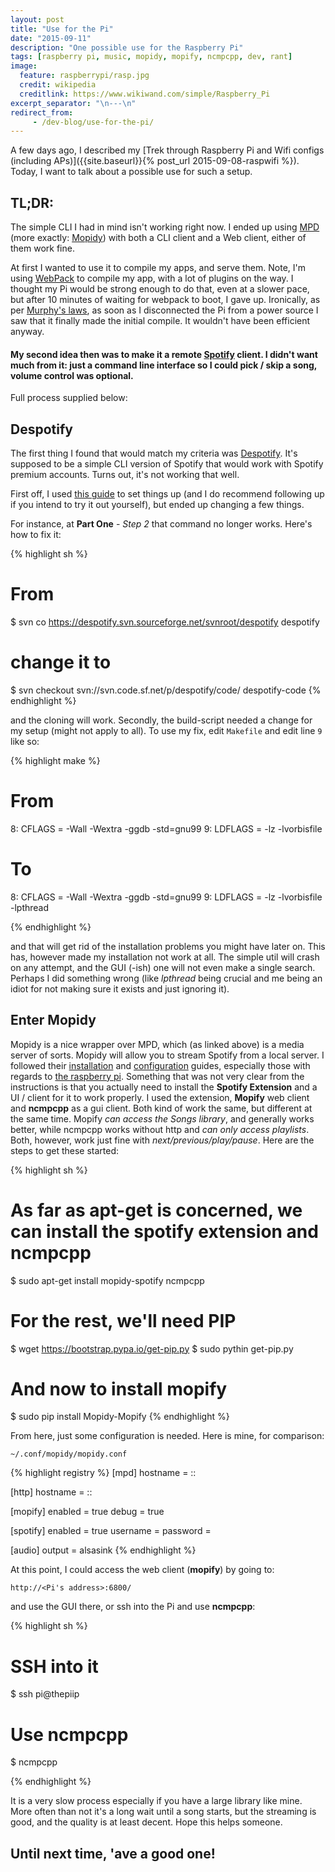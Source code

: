 ```yaml
---
layout: post
title: "Use for the Pi"
date: "2015-09-11"
description: "One possible use for the Raspberry Pi"
tags: [raspberry pi, music, mopidy, mopify, ncmpcpp, dev, rant]
image:
  feature: raspberrypi/rasp.jpg
  credit: wikipedia
  creditlink: https://www.wikiwand.com/simple/Raspberry_Pi
excerpt_separator: "\n---\n"
redirect_from:
     - /dev-blog/use-for-the-pi/
---
```


A few days ago, I described my [Trek through Raspberry Pi and Wifi configs (including APs)]({{site.baseurl}}{% post_url 2015-09-08-raspwifi %}). Today, I want to talk about a possible use for such a setup.

## TL;DR:

The simple CLI I had in mind isn't working right now. I ended up using [MPD](http://www.musicpd.org/) (more exactly: [Mopidy](https://www.mopidy.com/)) with both a CLI client and a Web client, either of them work fine.

<!--more-->

At first I wanted to use it to compile my apps, and serve them. Note, I'm using [WebPack](https://webpack.github.io/) to compile my app, with a lot of plugins on the way. I thought my Pi would be strong enough to do that, even at a slower pace, but after 10 minutes of waiting for webpack to boot, I gave up. Ironically, as per [Murphy's laws](http://murphyslaws.net/), as soon as I disconnected the Pi from a power source I saw that it finally made the initial compile. It wouldn't have been efficient anyway.

#### My second idea then was to make it a remote [Spotify](http://spotify.com) client. I didn't want much from it: just a command line interface so I could pick / skip a song, volume control was optional.

Full process supplied below:

## Despotify

The first thing I found that would match my criteria was [Despotify](http://despotify.sourceforge.net/). It's supposed to be a simple CLI version of Spotify that would work with Spotify premium accounts. Turns out, it's not working that well.

First off, I used [this guide](http://mitchfournier.com/2013/03/26/install-command-line-spotify-on-a-headless-raspberry-pi/) to set things up (and I do recommend following up if you intend to try it out yourself), but ended up changing a few things.

For instance, at **Part One** - *Step 2* that command no longer works. Here's how to fix it:

{% highlight sh %}
# From
$ svn co https://despotify.svn.sourceforge.net/svnroot/despotify despotify
# change it to
$ svn checkout svn://svn.code.sf.net/p/despotify/code/ despotify-code
{% endhighlight %}

and the cloning will work. Secondly, the build-script needed a change for my setup (might not apply to all). To use my fix, edit `Makefile` and edit line `9` like so:

{% highlight make %}

# From
8:  CFLAGS = -Wall -Wextra -ggdb -std=gnu99
9:  LDFLAGS = -lz -lvorbisfile

# To
8:  CFLAGS = -Wall -Wextra -ggdb -std=gnu99
9:  LDFLAGS = -lz -lvorbisfile -lpthread


{% endhighlight %}

and that will get rid of the installation problems you might have later on. This has, however made my installation not work at all. The simple util will crash on any attempt, and the GUI (-ish) one will not even make a single search. Perhaps I did something wrong (like *lpthread* being crucial and me being an idiot for not making sure it exists and just ignoring it).

## Enter Mopidy

Mopidy is a nice wrapper over MPD, which (as linked above) is a media server of sorts. Mopidy will allow you to stream Spotify from a local server. I followed their [installation](https://docs.mopidy.com/en/latest/installation/) and [configuration](https://docs.mopidy.com/en/latest/config/) guides, especially those with regards to [the raspberry pi](https://docs.mopidy.com/en/latest/config/). Something that was not very clear from the instructions is that you actually need to install the **Spotify Extension** and a UI / client for it to work properly. I used the extension, **Mopify** web client and **ncmpcpp** as a gui client. Both kind of work the same, but different at the same time. Mopify *can access the Songs library*, and generally works better, while ncmpcpp works without http and *can only access playlists*. Both, however, work just fine with *next/previous/play/pause*. Here are the steps to get these started:

{% highlight sh %}
# As far as apt-get is concerned, we can install the spotify extension and ncmpcpp
$ sudo apt-get install mopidy-spotify ncmpcpp

# For the rest, we'll need PIP
$ wget https://bootstrap.pypa.io/get-pip.py
$ sudo pythin get-pip.py

# And now to install mopify
$ sudo pip install Mopidy-Mopify
{% endhighlight %}

From here, just some configuration is needed. Here is mine, for comparison:

`~/.conf/mopidy/mopidy.conf`


{% highlight registry %}
[mpd]
hostname = ::

[http]
hostname = ::

[mopify]
enabled = true
debug = true

[spotify]
enabled = true
username = <username>
password = <password>

[audio]
output = alsasink
{% endhighlight %}

At this point, I could access the web client (**mopify**) by going to:

`http://<Pi's address>:6800/`

and use the GUI there, or ssh into the Pi and use **ncmpcpp**:

{% highlight sh %}
# SSH into it
$ ssh pi@thepiip

# Use ncmpcpp
$ ncmpcpp

{% endhighlight %}

It is a very slow process especially if you have a large library like mine. More often than not it's a long wait until a song starts, but the streaming is good, and the quality is at least decent. Hope this helps someone.


## Until next time, 'ave a good one!
